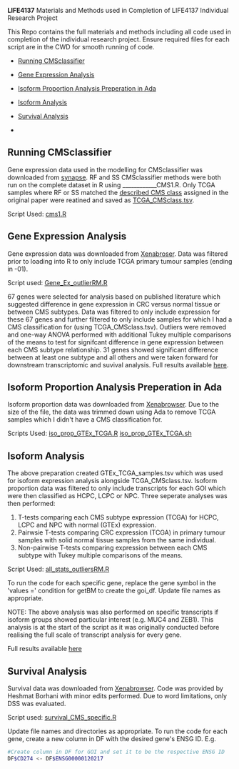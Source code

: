**LIFE4137**
Materials and Methods used in Completion of LIFE4137 Individual Research Project

This Repo contains the full materials and methods including all code used in completion of the individual research project. Ensure required files for each script are in the CWD for smooth running of code. 

<!-- TOC start (generated with https://github.com/derlin/bitdowntoc) -->

- [Running CMSclassifier](#Running-CMSclassifier)
- [Gene Expression Analysis](#gene-expression-analysis)
- [Isoform Proportion Analysis Preperation in Ada](#isoform-proportion-analysis-preperation-in-ada)
- [Isoform Analysis](#isoform-analysis)
- [Survival Analysis](#survival-analysis)

- <!-- TOC end --> 

<!-- TOC --><a name="Running-CMSclassifier"></a>
## Running CMSclassifier

Gene expression data used in the modelling for CMSclassifier was downloaded from [synapse](https://www.synapse.org/Synapse:syn4983432). RF and SS CMSclassifier methods were both run on the complete dataset in R using ____________CMS1.R. Only TCGA samples where RF or SS matched the [described CMS class](https://www.synapse.org/Synapse:syn4978510) assigned in the original paper were reatined and saved as [TCGA_CMSclass.tsv](https://github.com/mbxjy4/LIFE4137/blob/main/Additional%20Files/TCGA_CMSclass.tsv). 

Script Used: [cms1.R](https://github.com/mbxjy4/LIFE4137/blob/main/Scripts/cms1.R)

<!-- TOC --><a name="gene-expression-analysis"></a>
## Gene Expression Analysis

Gene expression data was downloaded from [Xenabroser](https://xenabrowser.net/datapages/?dataset=TcgaTargetGtex_rsem_gene_tpm&host=https%3A%2F%2Ftoil.xenahubs.net&removeHub=https%3A%2F%2Fxena.treehouse.gi.ucsc.edu%3A443). Data was filtered prior to loading into R to only include TCGA primary tumour samples (ending in -01).

Script used: [Gene_Ex_outlierRM.R](https://github.com/mbxjy4/LIFE4137/blob/main/Scripts/Gene_Ex_outlierRM.R)

67 genes were selected for analysis based on published literature which suggested difference in gene expression in CRC versus normal tissue or between CMS subtypes. Data was filtered to only include expression for these 67 genes and further filtered to only include samples for which I had a CMS classification for (using TCGA_CMSclass.tsv). Outliers were removed and one-way ANOVA performed with additional Tukey multiple comparisons of the means to test for signifcant difference in gene expression between each CMS subtype relationship. 31 genes showed significant difference between at least one subtype and all others and were taken forward for downstream transcriptomic and suvival analysis. Full results available [here](https://github.com/mbxjy4/LIFE4137/blob/main/Gene%20Expression%20Results/anova_tukey_results.txt).

<!-- TOC --><a name="isoform-proportion-analysis-preperation-in-ada"></a>
## Isoform Proportion Analysis Preperation in Ada

Isoform proportion data was downloaded from [Xenabrowser](https://xenabrowser.net/datapages/?dataset=TcgaTargetGtex_rsem_isopct&host=https%3A%2F%2Ftoil.xenahubs.net&removeHub=https%3A%2F%2Fxena.treehouse.gi.ucsc.edu%3A443). Due to the size of the file, the data was trimmed down using Ada to remove TCGA samples which I didn't have a CMS classification for. 

Scripts Used:
[iso_prop_GTEx_TCGA.R](https://github.com/mbxjy4/LIFE4137/blob/main/Scripts/Isoform%20Analysis%20Preperation/iso_prop_GTEx_TCGA.R)
[iso_prop_GTEx_TCGA.sh](https://github.com/mbxjy4/LIFE4137/blob/main/Scripts/Isoform%20Analysis%20Preperation/iso_prop_GTEx_TCGA.sh)

<!-- TOC --><a name="isoform-analysis"></a>
## Isoform Analysis


The above preparation created GTEx_TCGA_samples.tsv which was used for isoform expression analysis alongside TCGA_CMSclass.tsv. Isoform proportion data was filtered to only include transcripts for each GOI which were then classified as HCPC, LCPC or NPC. Three seperate analyses was then performed:

1) T-tests comparing each CMS subtype expression (TCGA) for HCPC, LCPC and NPC with normal (GTEx) expression.
2) Pairwsie T-tests comparing CRC expression (TCGA) in primary tumour samples with solid normal tissue samples from the same individual.
3) Non-pairwise T-tests comparing expression between each CMS subtype with Tukey multiple comparisons of the means.

Script Used: [all_stats_outliersRM.R](https://github.com/mbxjy4/LIFE4137/blob/main/Scripts/all_stats_outliersRM.R)

To run the code for each specific gene, replace the gene symbol in the 'values =' condition for getBM to create the goi_df. Update file names as appropriate. 

NOTE: The above analysis was also performed on specific transcripts if isoform groups showed particular interest (e.g. MUC4 and ZEB1). This analysis is at the start of the script as it was originally conducted before realising the full scale of transcript analysis for every gene. 

Full results available [here](https://github.com/mbxjy4/LIFE4137/tree/main/Isoform%20Expression%20Results) 

<!-- TOC --><a name="survival-analysis"></a>
## Survival Analysis

Survival data was downloaded from [Xenabrowser](https://xenabrowser.net/datapages/?dataset=TCGA_survival_data&host=https%3A%2F%2Ftoil.xenahubs.net&removeHub=https%3A%2F%2Fxena.treehouse.gi.ucsc.edu%3A443). Code was provided by Heshmat Borhani with minor edits performed. Due to word limitations, only DSS was evaluated.

Script used: [survival_CMS_specific.R](https://github.com/mbxjy4/LIFE4137/blob/main/Scripts/survival_CMS_specific.R) 

Update file names and directories as appropriate. To run the code for each gene, create a new column in DF with the desired gene's ENSG ID. E.g.

```bash
#Create column in DF for GOI and set it to be the respective ENSG ID
DF$CD274 <- DF$ENSG00000120217
```





